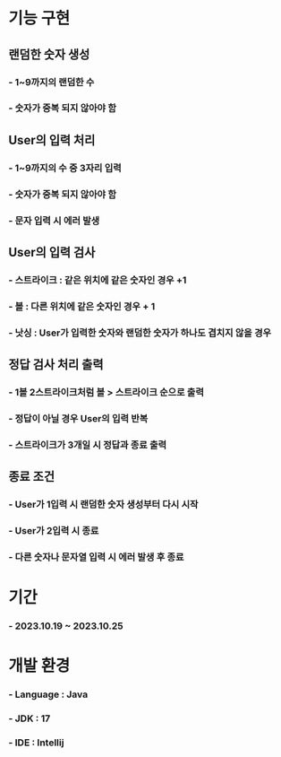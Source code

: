 # 기능 구현
## 랜덤한 숫자 생성
### - 1~9까지의 랜덤한 수
### - 숫자가 중복 되지 않아야 함

## User의 입력 처리
### - 1~9까지의 수 중 3자리 입력

### - 숫자가 중복 되지 않아야 함
### - 문자 입력 시 에러 발생

## User의 입력 검사
### - 스트라이크 : 같은 위치에 같은 숫자인 경우 +1
### - 볼 : 다른 위치에 같은 숫자인 경우 + 1
### - 낫싱 : User가 입력한 숫자와 랜덤한 숫자가 하나도 겹치지 않을 경우

## 정답 검사 처리 출력
### - 1볼 2스트라이크처럼 볼 > 스트라이크 순으로 출력
### - 정답이 아닐 경우 User의 입력 반복
### - 스트라이크가 3개일 시 정답과 종료 출력

## 종료 조건
### - User가 1입력 시 랜덤한 숫자 생성부터 다시 시작
### - User가 2입력 시 종료
### - 다른 숫자나 문자열 입력 시 에러 발생 후 종료

# 기간
### - 2023.10.19 ~ 2023.10.25

# 개발 환경
### - Language : Java
### - JDK : 17
### - IDE : Intellij
